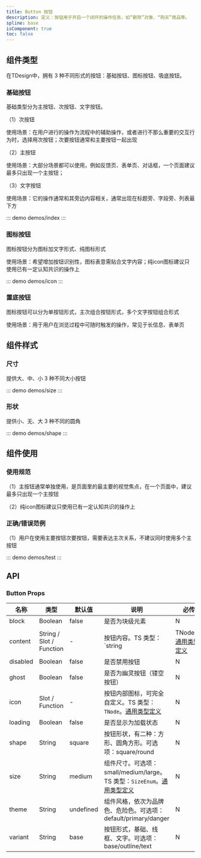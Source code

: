 ```yaml
---
title: Button 按钮
description: 定义：按钮用于开启一个闭环的操作任务，如“删除”对象、“购买”商品等。
spline: base
isComponent: true
toc: false
---
```



## 组件类型

在TDesign中，拥有 3 种不同形式的按钮：基础按钮、图标按钮、吸底按钮。

### 基础按钮

基础类型分为主按钮、次按钮、文字按钮。

（1）次按钮

使用场景：在用户进行的操作为流程中的辅助操作，或者进行不那么重要的交互行为时，选择用次按钮；次要按钮通常和主要按钮一起出现

（2）主按钮

使用场景：大部分场景都可以使用，例如反馈页、表单页、对话框，一个页面建议最多只出现一个主按钮；

（3）文字按钮

使用场景：它的操作通常和其旁边内容相关，通常出现在标题旁、字段旁、列表最下方


::: demo demos/index
:::

### 图标按钮

图标按钮分为图标加文字形式、纯图标形式

使用场景：希望增加按钮识别性，图标表意需贴合文字内容；纯icon图标建议只使用已有一定认知共识的操作上

::: demo demos/icon
:::

### 置底按钮

图标按钮可以分为单按钮形式，主次组合按钮形式，多个文字按钮组合形式

使用场景：用于用户在浏览过程中可随时触发的操作，常见于长信息、表单页


## 组件样式

### 尺寸

提供大、中、小 3 种不同大小按钮

::: demo demos/size
:::

### 形状

提供小、无、大 3 种不同的圆角

::: demo demos/shape
:::

## 组件使用

### 使用规范

（1）主按钮通常单独使用，是页面里的最主要的视觉焦点，在一个页面中，建议最多只出现一个主按钮

（2）纯icon图标建议只使用已有一定认知共识的操作上

### 正确/错误范例

（1）用户在使用主要按钮次要按钮，需要表达主次关系，不建议同时使用多个主按钮

::: demo demos/test
:::

## API

### Button Props
名称 | 类型 | 默认值 | 说明 | 必传
-- | -- | -- | -- | --
block | Boolean | false | 是否为块级元素 | N
content | String / Slot / Function | - | 按钮内容。TS 类型：`string | TNode`。[通用类型定义](/tdesign-mobile-vue/blob/develop/src/common.ts) | N
disabled | Boolean | false | 是否禁用按钮 | N
ghost | Boolean | false | 是否为幽灵按钮（镂空按钮） | N
icon | Slot / Function | - | 按钮内部图标，可完全自定义。TS 类型：`TNode`。[通用类型定义](/tdesign-mobile-vue/blob/develop/src/common.ts) | N
loading | Boolean | false | 是否显示为加载状态 | N
shape | String | square | 按钮形状，有二种：方形、圆角方形。可选项：square/round | N
size | String | medium | 组件尺寸。可选项：small/medium/large。TS 类型：`SizeEnum`。[通用类型定义](/tdesign-mobile-vue/blob/develop/src/common.ts) | N
theme | String | undefined | 组件风格，依次为品牌色、危险色。可选项：default/primary/danger | N
variant | String | base | 按钮形式，基础、线框、文字。可选项：base/outline/text | N
